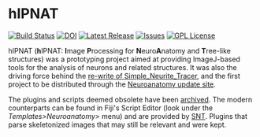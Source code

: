 # hIPNAT

[![Build Status](https://travis-ci.org/tferr/hIPNAT.svg?branch=master)](https://travis-ci.org/tferr/hIPNAT)
[![DOI](https://zenodo.org/badge/4622/tferr/hIPNAT.svg)](https://zenodo.org/badge/latestdoi/4622/tferr/hIPNAT)
[![Latest Release](https://img.shields.io/github/release/tferr/hIPNAT.svg?style=flat-square)](https://github.com/tferr/hIPNAT/releases)
[![Issues](https://img.shields.io/github/issues/tferr/hIPNAT.svg?style=flat-square)](https://github.com/tferr/hIPNAT/issues)
[![GPL License](http://img.shields.io/badge/license-GPL-blue.svg?style=flat-square)](http://opensource.org/licenses/GPL-3.0)

hIPNAT (**h**IPNAT: **I**mage **P**rocessing for **N**euro**A**natomy and
**T**ree-like structures) was a prototyping project aimed at providing ImageJ-based tools for the analysis  of neurons and related structures. It was also the driving force behind the [re-write of Simple_Neurite_Tracer](https://github.com/morphonets/SNT), and the first project to be distributed through the [Neuroanatomy update site](https://imagej.net/Neuroanatomy).

The plugins and scripts deemed obsolete have been [archived](https://github.com/tferr/hIPNAT/releases/tag/1.0.12-SNAPSHOT). The modern counterparts can be found in Fiji's Script Editor (look under the _Templates>Neuroanatomy>_ menu) and are provided by [SNT](https://imagej.net/SNT:_Scripting). Plugins that parse skeletonized images that may still be relevant and were kept.
